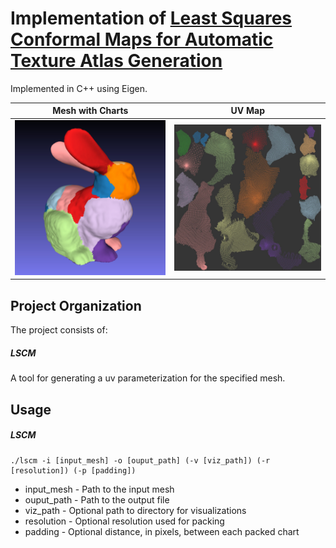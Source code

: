 # Implementation of [Least Squares Conformal Maps for Automatic Texture Atlas Generation](https://members.loria.fr/Bruno.Levy/papers/LSCM_SIGGRAPH_2002.pdf)

Implemented in C++ using Eigen.

Mesh with Charts | UV Map
---------------------------------------|----------------------------------
![Mesh Preview](data/mesh-preview.jpg) | ![UV Preview](data/uv-preview.jpg)

## Project Organization
The project consists of:

##### LSCM
A tool for generating a uv parameterization for the specified mesh.

## Usage
##### LSCM
````
./lscm -i [input_mesh] -o [ouput_path] (-v [viz_path]) (-r [resolution]) (-p [padding])
````
- input_mesh - Path to the input mesh
- ouput_path - Path to the output file
- viz_path - Optional path to directory for visualizations
- resolution - Optional resolution used for packing
- padding - Optional distance, in pixels, between each packed chart
